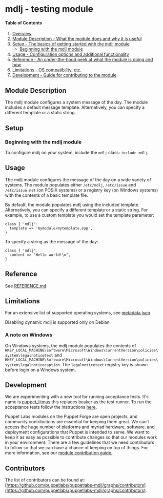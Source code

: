 # mdlj - testing module


#### Table of Contents

1. [Overview](#overview)
2. [Module Description - What the module does and why it is useful](#module-description)
3. [Setup - The basics of getting started with the mdlj module](#setup)
    * [Beginning with the mdlj module](#beginning-with-the-mdlj-module)
4. [Usage - Configuration options and additional functionality](#usage)
5. [Reference - An under-the-hood peek at what the module is doing and how](#reference)
6. [Limitations - OS compatibility, etc.](#limitations)
7. [Development - Guide for contributing to the module](#development)

## Module Description

The mdlj module configures a system message of the day. The module includes a default message template. Alternatively, you can specify a different template or a static string.

## Setup

### Beginning with the mdlj module

To configure mdlj on your system, include the `mdlj` class: `include mdlj`.

## Usage

The mdlj module configures the message of the day on a wide variety of systems. The module populates either `/etc/mdlj`, `/etc/issue` and `/etc/issue.net` (on POSIX systems) or a registry key (on Windows systems) with the contents of a basic template file.

By default, the module populates mdlj using the included template. Alternatively, you can specify a different template or a static string. For example, to use a custom template you would set the template parameter:

```puppet
class { 'mdlj':
  template => 'mymodule/mytemplate.epp',
}
```

To specify a string as the message of the day:

```puppet
class { 'mdlj':
  content => "Hello world!\n",
}
```

## Reference

See [REFERENCE.md](https://github.com/puppetlabs/puppetlabs-mdlj/blob/main/REFERENCE.md)

## Limitations

For an extensive list of supported operating systems, see [metadata.json](https://github.com/puppetlabs/puppetlabs-mdlj/blob/main/metadata.json)

Disabling dynamic mdlj is supported only on Debian.

### A note on Windows

On Windows systems, the mdlj module populates the contents of `HKEY_LOCAL_MACHINE\Software\Microsoft\Windows\CurrentVersion\policies\system\legalnoticetext` and `HKEY_LOCAL_MACHINE\Software\Microsoft\Windows\CurrentVersion\policies\system\legalnoticecaption`. The `legalnoticetext` registry key is shown before login on a Windows system.

## Development

We are experimenting with a new tool for running acceptance tests. It's name is [puppet_litmus](https://github.com/puppetlabs/puppet_litmus) this replaces beaker as the test runner. To run the acceptance tests follow the instructions [here](https://github.com/puppetlabs/puppet_litmus/wiki/Tutorial:-use-Litmus-to-execute-acceptance-tests-with-a-sample-module-(mdlj)#install-the-necessary-gems-for-the-module).

Puppet Labs modules on the Puppet Forge are open projects, and community contributions are essential for keeping them great. We can’t access the huge number of platforms and myriad hardware, software, and deployment configurations that Puppet is intended to serve. We want to keep it as easy as possible to contribute changes so that our modules work in your environment. There are a few guidelines that we need contributors to follow so that we can have a chance of keeping on top of things. For more information, see our [module contribution guide.](https://puppet.com/docs/puppet/latest/contributing.html)

## Contributors

The list of contributors can be found at: [https://github.com/puppetlabs/puppetlabs-mdlj/graphs/contributors](https://github.com/puppetlabs/puppetlabs-mdlj/graphs/contributors).
